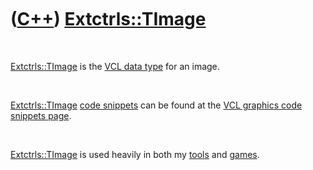
 

 

 

 

 

([C++](Cpp.md)) [Extctrls::TImage](CppTImage.md)
==================================================

 

[Extctrls::TImage](CppTImage.md) is the [VCL data
type](CppVclDataType.md) for an image.

 

[Extctrls::TImage](CppTImage.md) [code snippets](CppCodeSnippets.md)
can be found at the [VCL graphics code snippets
page](CppVclGraphics.md).

 

[Extctrls::TImage](CppTImage.md) is used heavily in both my
[tools](Tools.md) and [games](Games.md).

 

 

 

 

 

 

